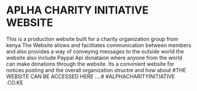 # APLHA CHARITY INITIATIVE WEBSITE
This is a production website built for a charity organization group from kenya
The Website allows and facilitates  communication between members and also provides a way of conveying messages to the outside world
the website also include Paypal Api donataion where anyone from the world can make donations through the website.
Its a convinient website for notices posting and the overall organization structre and how about
#THE WEBSITE CAN BE ACCESSED HERE ....# #ALPHACHARITYINITIATIVE .CO.KE

